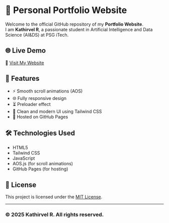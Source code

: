 # 💼 Personal Portfolio Website

Welcome to the official GitHub repository of my **Portfolio Website**.  
I am **Kathirvel R**, a passionate student in Artificial Intelligence and Data Science (AI&DS) at PSG iTech.

## 🌐 Live Demo

🔗 [Visit My Website](https://kathir-itech.github.io/Portfolio_Website/)

## 🚀 Features

- ⚡ Smooth scroll animations (AOS)
- 🌐 Fully responsive design
- ⏳ Preloader effect
- 🎨 Clean and modern UI using Tailwind CSS
- 🚀 Hosted on GitHub Pages

## 🛠️ Technologies Used

- HTML5  
- Tailwind CSS  
- JavaScript  
- AOS.js (for scroll animations)  
- GitHub Pages (for hosting)

## 📄 License

This project is licensed under the [MIT License](./LICENSE).

---

### © 2025 Kathirvel R. All rights reserved.
